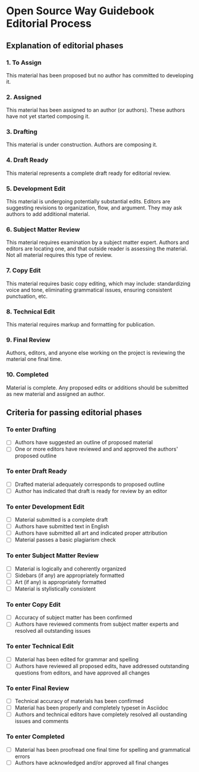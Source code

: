 # Open Source Way Guidebook Editorial Process

## Explanation of editorial phases

### 1. To Assign
This material has been proposed but no author has committed to developing it.

### 2. Assigned
This material has been assigned to an author (or authors). These authors have not yet started composing it.

### 3. Drafting
This material is under construction. Authors are composing it.

### 4. Draft Ready
This material represents a complete draft ready for editorial review.

### 5. Development Edit
This material is undergoing potentially substantial edits. Editors are suggesting revisions to organization, flow, and argument. They may ask authors to add additional material.

### 6. Subject Matter Review
This material requires examination by a subject matter expert. Authors and editors are locating one, and that outside reader is assessing the material. Not all material requires this type of review.

### 7. Copy Edit
This material requires basic copy editing, which may include: standardizing voice and tone, eliminating grammatical issues, ensuring consistent punctuation, etc.

### 8. Technical Edit
This material requires markup and formatting for publication.

### 9. Final Review
Authors, editors, and anyone else working on the project is reviewing the material one final time.

### 10. Completed
Material is complete. Any proposed edits or additions should be submitted as new material and assigned an author.

## Criteria for passing editorial phases

### To enter Drafting

- [ ] Authors have suggested an outline of proposed material
- [ ] One or more editors have reviewed and and approved the authors' proposed outline

### To enter Draft Ready

- [ ] Drafted material adequately corresponds to proposed outline
- [ ] Author has indicated that draft is ready for review by an editor

### To enter Development Edit

- [ ] Material submitted is a complete draft
- [ ] Authors have submitted text in English
- [ ] Authors have submitted all art and indicated proper attribution
- [ ] Material passes a basic plagiarism check

### To enter Subject Matter Review

- [ ] Material is logically and coherently organized
- [ ] Sidebars (if any) are appropriately formatted
- [ ] Art (if any) is appropriately formatted
- [ ] Material is stylistically consistent

### To enter Copy Edit

- [ ] Accuracy of subject matter has been confirmed
- [ ] Authors have reviewed comments from subject matter experts and resolved all outstanding issues

### To enter Technical Edit

- [ ] Material has been edited for grammar and spelling
- [ ] Authors have reviewed all proposed edits, have addressed outstanding questions from editors, and have approved all changes

### To enter Final Review

- [ ] Technical accuracy of materials has been confirmed
- [ ] Material has been properly and completely typeset in Asciidoc
- [ ] Authors and technical editors have completely resolved all oustanding issues and comments

### To enter Completed

- [ ] Material has been proofread one final time for spelling and grammatical errors
- [ ] Authors have acknowledged and/or approved all final changes
